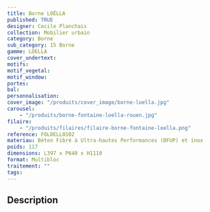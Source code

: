 ```yaml
---
title: Borne LOËLLA
published: TRUE
designer: Cecile Planchais
collection: Mobilier urbain
category: Borne
sub_category: 15 Borne
gamme: LOELLA
cover_undertext:
motifs:
motif_vegetal:
motif_window:
portes:
bal:
personnalisation:
cover_image: "/produits/cover_image/borne-loella.jpg"
carousel:
    - "/produits/borne-fontaine-loella-rouen.jpg"
filaire:
    - "/produits/filaires/filaire-borne-fontaine-loella.png"
reference: FOLOELL0102
materiau: Béton Fibré à Ultra-hautes Performances (BFUP) et inox
poids: 117
dimensions: L397 x P640 x H1110
format: Multibloc
traitement: ""
tags:
---
```


## Description
